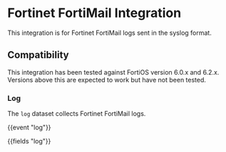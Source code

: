 # Fortinet FortiMail Integration

This integration is for Fortinet FortiMail logs sent in the syslog format.

## Compatibility

This integration has been tested against FortiOS version 6.0.x and 6.2.x. Versions above this are expected to work but have not been tested.

### Log

The `log` dataset collects Fortinet FortiMail logs.

{{event "log"}}

{{fields "log"}}